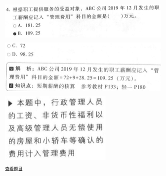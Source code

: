 ![](3511b7d1d245004efae6f8de1c8d8b18.png)

![](124f44575f5689788e8a71877fe6c6dc.png)

![](6b040d289d5f3b49d935199c28b92adb.png)

[查看题目](../考前模拟测试题（1）.md#44914-不定项)

